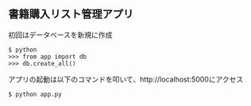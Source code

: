 ## 書籍購入リスト管理アプリ

初回はデータベースを新規に作成

```
$ python
>>> from app import db
>>> db.create_all()
```

アプリの起動は以下のコマンドを叩いて、http://localhost:5000にアクセス

```bash
$ python app.py
```
